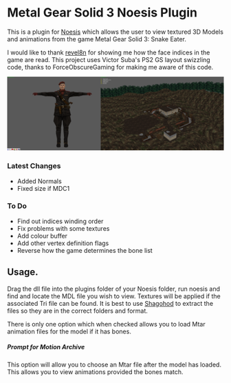 # Metal Gear Solid 3 Noesis Plugin


This is a plugin for [Noesis](https://richwhitehouse.com/index.php?content=inc_projects.php&showproject=91) which allows the user to view textured 3D Models and animations from the game Metal Gear Solid 3: Snake Eater.

I would like to thank [revel8n](https://github.com/revel8n) for showing me how the face indices in the game are read. This project uses Victor Suba's PS2 GS layout swizzling code, thanks to ForceObscureGaming for making me aware of this code. 

![picture](https://github.com/Jayveer/MGS-MDL-Noesis/blob/master/model.png?raw=true)

### Latest Changes
 - Added Normals
 - Fixed size if MDC1

### To Do
 - Find out indices winding order
 - Fix problems with some textures
 - Add colour buffer
 - Add other vertex definition flags
 - Reverse how the game determines the bone list
##  Usage.

Drag the dll file into the plugins folder of your Noesis folder, run noesis and find and locate the MDL file you wish to view. Textures will be applied if the associated Tri file can be found. It is best to use [Shagohod](https://github.com/Jayveer/Shagohod) to extract the files so they are in the correct folders and format.

There is only one option which when checked allows you to load Mtar animation files for the model if it has bones.

##### Prompt for Motion Archive
This option will allow you to choose an Mtar file after the model has loaded. This allows you to view animations provided the bones match.
